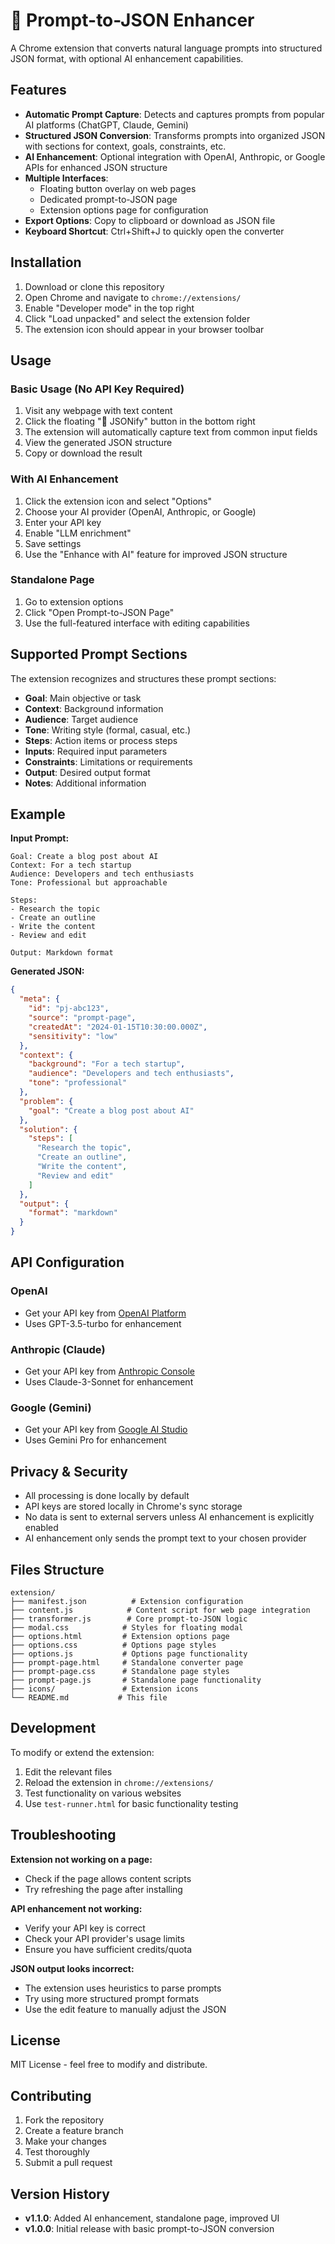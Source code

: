 # 🧩 Prompt-to-JSON Enhancer

A Chrome extension that converts natural language prompts into structured JSON format, with optional AI enhancement capabilities.

## Features

- **Automatic Prompt Capture**: Detects and captures prompts from popular AI platforms (ChatGPT, Claude, Gemini)
- **Structured JSON Conversion**: Transforms prompts into organized JSON with sections for context, goals, constraints, etc.
- **AI Enhancement**: Optional integration with OpenAI, Anthropic, or Google APIs for enhanced JSON structure
- **Multiple Interfaces**: 
  - Floating button overlay on web pages
  - Dedicated prompt-to-JSON page
  - Extension options page for configuration
- **Export Options**: Copy to clipboard or download as JSON file
- **Keyboard Shortcut**: Ctrl+Shift+J to quickly open the converter

## Installation

1. Download or clone this repository
2. Open Chrome and navigate to `chrome://extensions/`
3. Enable "Developer mode" in the top right
4. Click "Load unpacked" and select the extension folder
5. The extension icon should appear in your browser toolbar

## Usage

### Basic Usage (No API Key Required)

1. Visit any webpage with text content
2. Click the floating "🧩 JSONify" button in the bottom right
3. The extension will automatically capture text from common input fields
4. View the generated JSON structure
5. Copy or download the result

### With AI Enhancement

1. Click the extension icon and select "Options"
2. Choose your AI provider (OpenAI, Anthropic, or Google)
3. Enter your API key
4. Enable "LLM enrichment"
5. Save settings
6. Use the "Enhance with AI" feature for improved JSON structure

### Standalone Page

1. Go to extension options
2. Click "Open Prompt-to-JSON Page"
3. Use the full-featured interface with editing capabilities

## Supported Prompt Sections

The extension recognizes and structures these prompt sections:

- **Goal**: Main objective or task
- **Context**: Background information
- **Audience**: Target audience
- **Tone**: Writing style (formal, casual, etc.)
- **Steps**: Action items or process steps
- **Inputs**: Required input parameters
- **Constraints**: Limitations or requirements
- **Output**: Desired output format
- **Notes**: Additional information

## Example

**Input Prompt:**
```
Goal: Create a blog post about AI
Context: For a tech startup
Audience: Developers and tech enthusiasts
Tone: Professional but approachable

Steps:
- Research the topic
- Create an outline
- Write the content
- Review and edit

Output: Markdown format
```

**Generated JSON:**
```json
{
  "meta": {
    "id": "pj-abc123",
    "source": "prompt-page",
    "createdAt": "2024-01-15T10:30:00.000Z",
    "sensitivity": "low"
  },
  "context": {
    "background": "For a tech startup",
    "audience": "Developers and tech enthusiasts",
    "tone": "professional"
  },
  "problem": {
    "goal": "Create a blog post about AI"
  },
  "solution": {
    "steps": [
      "Research the topic",
      "Create an outline", 
      "Write the content",
      "Review and edit"
    ]
  },
  "output": {
    "format": "markdown"
  }
}
```

## API Configuration

### OpenAI
- Get your API key from [OpenAI Platform](https://platform.openai.com/api-keys)
- Uses GPT-3.5-turbo for enhancement

### Anthropic (Claude)
- Get your API key from [Anthropic Console](https://console.anthropic.com/)
- Uses Claude-3-Sonnet for enhancement

### Google (Gemini)
- Get your API key from [Google AI Studio](https://makersuite.google.com/app/apikey)
- Uses Gemini Pro for enhancement

## Privacy & Security

- All processing is done locally by default
- API keys are stored locally in Chrome's sync storage
- No data is sent to external servers unless AI enhancement is explicitly enabled
- AI enhancement only sends the prompt text to your chosen provider

## Files Structure

```
extension/
├── manifest.json          # Extension configuration
├── content.js            # Content script for web page integration
├── transformer.js        # Core prompt-to-JSON logic
├── modal.css            # Styles for floating modal
├── options.html         # Extension options page
├── options.css          # Options page styles
├── options.js           # Options page functionality
├── prompt-page.html     # Standalone converter page
├── prompt-page.css      # Standalone page styles
├── prompt-page.js       # Standalone page functionality
├── icons/               # Extension icons
└── README.md           # This file
```

## Development

To modify or extend the extension:

1. Edit the relevant files
2. Reload the extension in `chrome://extensions/`
3. Test functionality on various websites
4. Use `test-runner.html` for basic functionality testing

## Troubleshooting

**Extension not working on a page:**
- Check if the page allows content scripts
- Try refreshing the page after installing

**API enhancement not working:**
- Verify your API key is correct
- Check your API provider's usage limits
- Ensure you have sufficient credits/quota

**JSON output looks incorrect:**
- The extension uses heuristics to parse prompts
- Try using more structured prompt formats
- Use the edit feature to manually adjust the JSON

## License

MIT License - feel free to modify and distribute.

## Contributing

1. Fork the repository
2. Create a feature branch
3. Make your changes
4. Test thoroughly
5. Submit a pull request

## Version History

- **v1.1.0**: Added AI enhancement, standalone page, improved UI
- **v1.0.0**: Initial release with basic prompt-to-JSON conversion